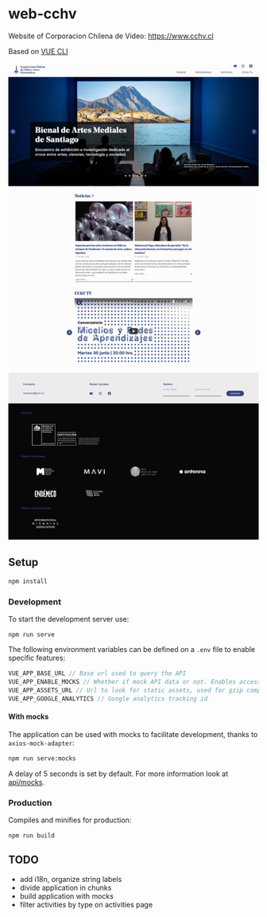 # web-cchv

Website of Corporacion Chilena de Video: https://www.cchv.cl

Based on [VUE CLI](https://cli.vuejs.org)

![Web Corporacion Chilena de Video](web-cchv.jpg)

## Setup

```bash
npm install
```

### Development

To start the development server use:

```
npm run serve
```

The following environment variables can be defined on a `.env` file to enable specific features:

```javascript
VUE_APP_BASE_URL // Base url used to query the API
VUE_APP_ENABLE_MOCKS // Whether if mock API data or not. Enables access to the app without the need of a real backend.
VUE_APP_ASSETS_URL // Url to look for static assets, used for gzip comprression
VUE_APP_GOOGLE_ANALYTICS // Google analytics tracking id
```

#### With mocks

The application can be used with mocks to facilitate development, thanks to `axios-mock-adapter`:

```bash
npm run serve:mocks
```

A delay of 5 seconds is set by default. For more information look at [api/mocks](./api/mocks.ts).

### Production

Compiles and minifies for production:

```
npm run build
```

## TODO

- add i18n, organize string labels
- divide application in chunks
- build application with mocks
- filter activities by type on activities page
